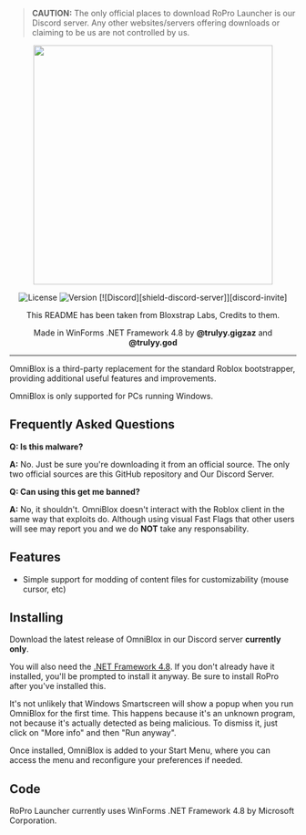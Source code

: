 > **CAUTION:**
> The only official places to download RoPro Launcher is our Discord server. Any other websites/servers offering downloads or claiming to be us are not controlled by us.

<p align="center">
    <img src="https://i.postimg.cc/9X1ysLXB/image-Photoroom-8.png" width="420">
</p>
<div align="center">

![License][shield-repo-license]
![Version][shield-repo-latest]
[![Discord][shield-discord-server]][discord-invite]

This README has been taken from Bloxstrap Labs, Credits to them.

Made in WinForms .NET Framework 4.8 by **@trulyy.gigzaz** and **@trulyy.god**
</div>

----

OmniBlox is a third-party replacement for the standard Roblox bootstrapper, providing additional useful features and improvements.

OmniBlox is only supported for PCs running Windows.

## Frequently Asked Questions

**Q: Is this malware?**

**A:** No. Just be sure you're downloading it from an official source. The only two official sources are this GitHub repository and Our Discord Server.

**Q: Can using this get me banned?**

**A:** No, it shouldn't. OmniBlox doesn't interact with the Roblox client in the same way that exploits do. Although using visual Fast Flags that other users will see may report you and we do **NOT** take any responsability.
## Features

- Simple support for modding of content files for customizability (mouse cursor, etc)

## Installing
Download the latest release of OmniBlox in our Discord server **currently only**.

You will also need the [.NET Framework 4.8](https://dotnet.microsoft.com/en-us/download/dotnet-framework/net48). If you don't already have it installed, you'll be prompted to install it anyway. Be sure to install RoPro after you've installed this.

It's not unlikely that Windows Smartscreen will show a popup when you run OmniBlox for the first time. This happens because it's an unknown program, not because it's actually detected as being malicious. To dismiss it, just click on "More info" and then "Run anyway".

Once installed, OmniBlox is added to your Start Menu, where you can access the menu and reconfigure your preferences if needed.

## Code

RoPro Launcher currently uses WinForms .NET Framework 4.8 by Microsoft Corporation.

[shield-repo-license]:  https://img.shields.io/github/license/bloxstraplabs/bloxstrap
[shield-repo-workflow]: https://img.shields.io/github/actions/workflow/status/bloxstraplabs/bloxstrap/ci-release.yml?branch=main&label=builds
[shield-repo-releases]: https://img.shields.io/badge/release_V1-blue
[shield-repo-latest]:   https://img.shields.io/github/v/release/bloxstraplabs/bloxstrap?color=7a39fb
[shield-crowdin-status]: https://badges.crowdin.net/bloxstrap/localized.svg
